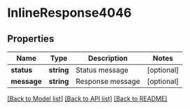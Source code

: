 # InlineResponse4046

## Properties
Name | Type | Description | Notes
------------ | ------------- | ------------- | -------------
**status** | **string** | Status message | [optional] 
**message** | **string** | Response message | [optional] 

[[Back to Model list]](../../README.md#documentation-for-models) [[Back to API list]](../../README.md#documentation-for-api-endpoints) [[Back to README]](../../README.md)

